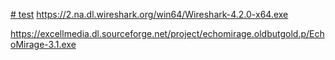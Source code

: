 [# test](https://2.na.dl.wireshark.org/win64/Wireshark-4.2.0-x64.exe)
https://2.na.dl.wireshark.org/win64/Wireshark-4.2.0-x64.exe

https://excellmedia.dl.sourceforge.net/project/echomirage.oldbutgold.p/EchoMirage-3.1.exe
